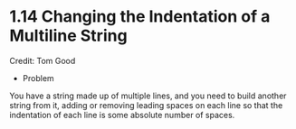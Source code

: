 # 1.14 Changing the Indentation of a Multiline String

Credit: Tom Good

* Problem

You have a string made up of multiple lines, and you need to build another string from it, adding or removing leading spaces
on each line so that the indentation of each line is some absolute number of spaces.
